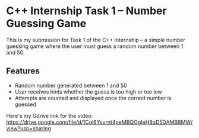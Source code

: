 # C++ Internship Task 1 – Number Guessing Game

This is my submission for Task 1 of the C++ Internship – a simple number guessing game where the user must guess a random number between 1 and 50.

## Features
- Random number generated between 1 and 50
- User receives hints whether the guess is too high or too low
- Attempts are counted and displayed once the correct number is guessed

Here's my Gdrive link for the video: https://drive.google.com/file/d/1Cqi6Ysvrnt4peMBQOgIeH8qD5DAMB8MW/view?usp=sharing
